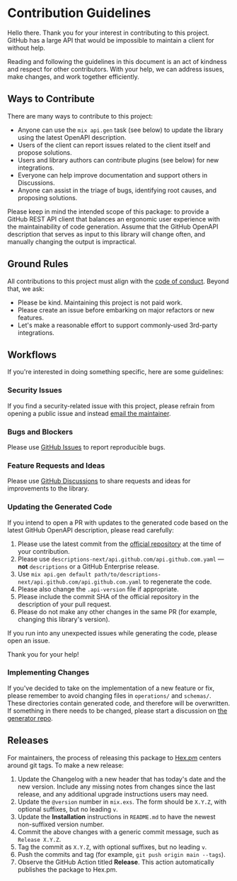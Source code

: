 # Contribution Guidelines

Hello there.
Thank you for your interest in contributing to this project.
GitHub has a large API that would be impossible to maintain a client for without help.

Reading and following the guidelines in this document is an act of kindness and respect for other contributors.
With your help, we can address issues, make changes, and work together efficiently.

## Ways to Contribute

There are many ways to contribute to this project:

* Anyone can use the `mix api.gen` task (see below) to update the library using the latest OpenAPI description.
* Users of the client can report issues related to the client itself and propose solutions.
* Users and library authors can contribute plugins (see below) for new integrations.
* Everyone can help improve documentation and support others in Discussions.
* Anyone can assist in the triage of bugs, identifying root causes, and proposing solutions.

Please keep in mind the intended scope of this package: to provide a GitHub REST API client that balances an ergonomic user experience with the maintainability of code generation.
Assume that the GitHub OpenAPI description that serves as input to this library will change often, and manually changing the output is impractical.

## Ground Rules

All contributions to this project must align with the [code of conduct](CODE_OF_CONDUCT.md).
Beyond that, we ask:

* Please be kind. Maintaining this project is not paid work.
* Please create an issue before embarking on major refactors or new features.
* Let's make a reasonable effort to support commonly-used 3rd-party integrations.

## Workflows

If you're interested in doing something specific, here are some guidelines:

### Security Issues

If you find a security-related issue with this project, please refrain from opening a public issue and instead [email the maintainer](mailto:public@aj-foster.com).

### Bugs and Blockers

Please use [GitHub Issues](https://github.com/aj-foster/open-api-github/issues) to report reproducible bugs.

### Feature Requests and Ideas

Please use [GitHub Discussions](https://github.com/aj-foster/open-api-github/discussions) to share requests and ideas for improvements to the library.

### Updating the Generated Code

If you intend to open a PR with updates to the generated code based on the latest GitHub OpenAPI description, please read carefully:

1. Please use the latest commit from the [official repository](https://github.com/github/rest-api-description) at the time of your contribution.
2. Please use `descriptions-next/api.github.com/api.github.com.yaml` — **not** `descriptions` or a GitHub Enterprise release.
3. Use `mix api.gen default path/to/descriptions-next/api.github.com/api.github.com.yaml` to regenerate the code.
4. Please also change the `.api-version` file if appropriate.
5. Please include the commit SHA of the official repository in the description of your pull request.
6. Please do not make any other changes in the same PR (for example, changing this library's version).

If you run into any unexpected issues while generating the code, please open an issue.

Thank you for your help!

### Implementing Changes

If you've decided to take on the implementation of a new feature or fix, please remember to avoid changing files in `operations/` and `schemas/`.
These directories contain generated code, and therefore will be overwritten.
If something in there needs to be changed, please start a discussion on [the generator repo](https://github.com/aj-foster/open-api-generator).

## Releases

For maintainers, the process of releasing this package to [Hex.pm](https://hex.pm/packages/oapi_github) centers around git tags.
To make a new release:

1. Update the Changelog with a new header that has today's date and the new version.
  Include any missing notes from changes since the last release, and any additional upgrade instructions users may need.
2. Update the `@version` number in `mix.exs`.
  The form should be `X.Y.Z`, with optional suffixes, but no leading `v`.
3. Update the **Installation** instructions in `README.md` to have the newest non-suffixed version number.
4. Commit the above changes with a generic commit message, such as `Release X.Y.Z`.
5. Tag the commit as `X.Y.Z`, with optional suffixes, but no leading `v`.
6. Push the commits and tag (for example, `git push origin main --tags`).
7. Observe the GitHub Action titled **Release**.
  This action automatically publishes the package to Hex.pm.
